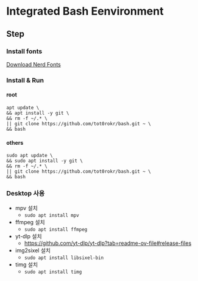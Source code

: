# Integrated Bash Eenvironment

## Step

### Install fonts

[Download Nerd Fonts](https://github.com/ryanoasis/nerd-fonts#font-installation)


### Install & Run

#### root

```
apt update \
&& apt install -y git \
&& rm -f ~/.* \
|| git clone https://github.com/tot0rokr/bash.git ~ \
&& bash
```

#### others

```
sudo apt update \
&& sudo apt install -y git \
&& rm -f ~/.* \
|| git clone https://github.com/tot0rokr/bash.git ~ \
&& bash
```


### Desktop 사용

- mpv 설치
    - `sudo apt install mpv`
- ffmpeg 설치
    - `sudo apt install ffmpeg`
- yt-dlp 설치
    - https://github.com/yt-dlp/yt-dlp?tab=readme-ov-file#release-files
- img2sixel 설치
    - `sudo apt install libsixel-bin`
- timg 설치
    - `sudo apt install timg`
